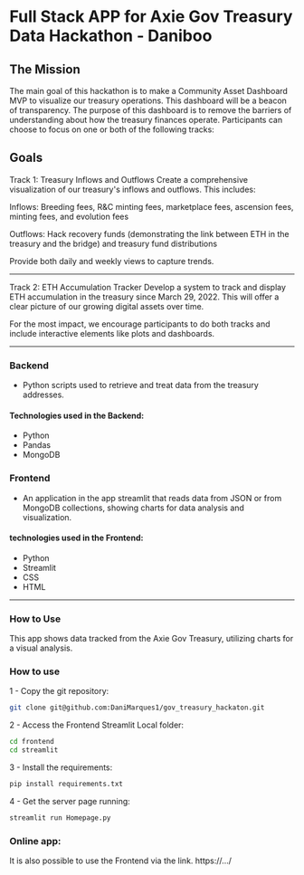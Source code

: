 # Full Stack APP for Axie Gov Treasury Data Hackathon - Daniboo

## The Mission
The main goal of this hackathon is to make a Community Asset Dashboard MVP to visualize our treasury operations. This dashboard will be a beacon of transparency. The purpose of this dashboard is to remove the barriers of understanding about how the treasury finances operate.
Participants can choose to focus on one or both of the following tracks:

## Goals
Track 1: Treasury Inflows and Outflows
Create a comprehensive visualization of our treasury's inflows and outflows. This includes:

Inflows: Breeding fees, R&C minting fees, marketplace fees, ascension fees, minting fees, and evolution fees

Outflows: Hack recovery funds (demonstrating the link between ETH in the treasury and the bridge) and treasury fund distributions

Provide both daily and weekly views to capture trends.

----------------------------------------------------------
Track 2: ETH Accumulation Tracker
Develop a system to track and display ETH accumulation in the treasury since March 29, 2022. This will offer a clear picture of our growing digital assets over time.

For the most impact, we encourage participants to do both tracks and include interactive elements like plots and dashboards.

----------------------------------------------------------

### Backend

- Python scripts used to retrieve and treat data from the treasury addresses.

#### Technologies used in the Backend:

- Python
- Pandas
- MongoDB

### Frontend

 - An application in the app streamlit that reads data from JSON or from MongoDB collections, showing charts for data analysis and visualization.

#### technologies used in the Frontend:

- Python
- Streamlit
- CSS
- HTML

----------------------------------------------------------

### How to Use

This app shows data tracked from the Axie Gov Treasury, utilizing charts for a visual analysis.

### How to use

1 - Copy the git repository:
```bash
git clone git@github.com:DaniMarques1/gov_treasury_hackaton.git
```

2 - Access the Frontend Streamlit Local folder:
```bash
cd frontend
cd streamlit
```

3 - Install the requirements:
```bash
pip install requirements.txt
```

4 - Get the server page running:
```bash
streamlit run Homepage.py
```

### Online app:

It is also possible to use the Frontend via the link.
https://.../
